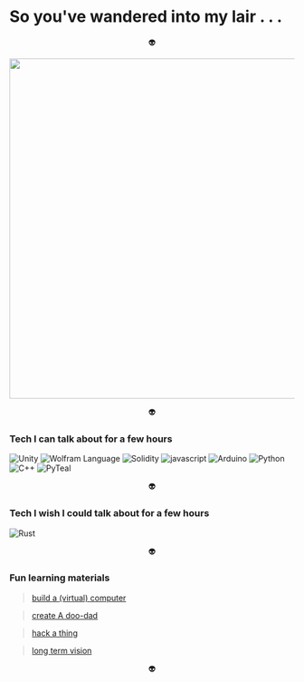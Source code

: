 # So you've wandered into my lair . . . 

<p align="center">
👽     
</p>

<p align="center">
  <img width="600em" src="https://github-profile-summary-cards.vercel.app/api/cards/profile-details?username=alienflip&theme=github_dark" />
</p>

<p align="center">
👽     
</p>

### Tech I can talk about for a few hours

![Unity](https://img.shields.io/badge/unity-grey.svg?style=for-the-badge&logo=unity&logoColor=white)
![Wolfram Language](https://img.shields.io/badge/wolfram-red.svg?style=for-the-badge&logo=wolfram&logoColor=%23F7DF1E)
![Solidity](https://img.shields.io/badge/Solidity-%23363636.svg?style=for-the-badge&logo=solidity&logoColor=white)
![javascript](https://img.shields.io/badge/javascript-yellow.svg?style=for-the-badge&logo=javascript&logoColor=white)
![Arduino](https://img.shields.io/badge/Arduino-%23007ACC.svg?style=for-the-badge&logo=Arduino&logoColor=white)
![Python](https://img.shields.io/badge/python-3670A0?style=for-the-badge&logo=python&logoColor=ffdd54)
![C++](https://img.shields.io/badge/C++-%23000000.svg?style=for-the-badge&logo=C++&logoColor=white)
![PyTeal](https://img.shields.io/badge/teal-green.svg?style=for-the-badge&logo=teal&logoColor=white)

<p align="center">
👽     
</p>

### Tech I wish I could talk about for a few hours

![Rust](https://img.shields.io/badge/Rust-brown.svg?style=for-the-badge&logo=rust&logoColor=%23F7DF1E)

<p align="center">
👽     
</p>

### Fun learning materials

> [build a (virtual) computer](https://www.nand2tetris.org/) 

> [create A doo-dad](https://learn.sparkfun.com/?_ga=2.92506973.1781630498.1648479078-1801607459.1648341636)

> [hack a thing](https://overthewire.org/wargames/)

> [long term vision](https://www.youtube.com/watch?v=j5a0jTc9S10&ab_channel=YourUncleMoe)

<p align="center">
👽     
</p>
